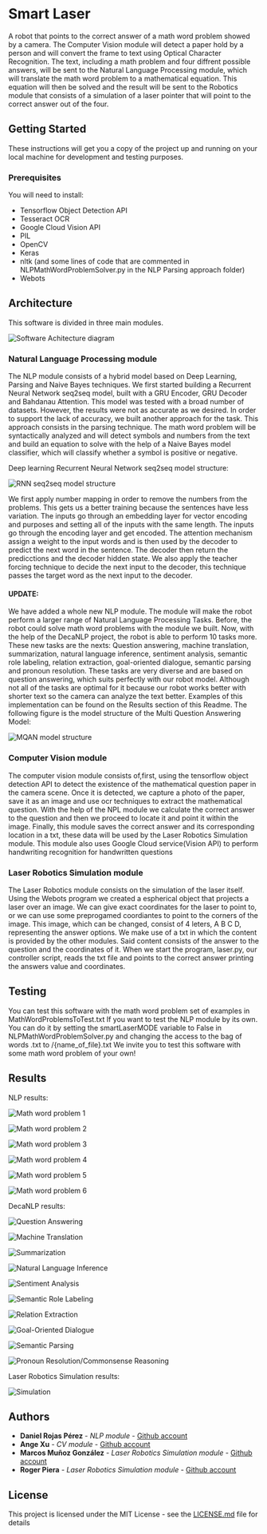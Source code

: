 # Smart Laser
A robot that points to the correct answer of a math word problem showed by a camera. The Computer Vision module will detect a paper hold by a person and will convert the frame to text using Optical Character Recognition. The text, including a math problem and four diffrent possible answers, will be sent to the Natural Language Processing module, which will translate the math word problem to a mathematical equation. This equation will then be solved and the result will be sent to the Robotics module that consists of a simulation of a laser pointer that will point to the correct answer out of the four.

## Getting Started

These instructions will get you a copy of the project up and running on your local machine for development and testing purposes.

### Prerequisites

You will need to install:
- Tensorflow Object Detection API
- Tesseract OCR
- Google Cloud Vision API
- PIL
- OpenCV
- Keras
- nltk (and some lines of code that are commented in NLPMathWordProblemSolver.py in the NLP Parsing approach folder)
- Webots

## Architecture

This software is divided in three main modules.

![Software Achitecture diagram](smartlaserSoftwareArchitecture.jpeg)

### Natural Language Processing module

The NLP module consists of a hybrid model based on Deep Learning, Parsing and Naive Bayes techniques. We first started building a Recurrent Neural Network seq2seq model, built with a GRU Encoder, GRU Decoder and Bahdanau Attention. This model was tested with a broad number of datasets. However, the results were not as accurate as we desired. In order to support the lack of accuracy, we built another approach for the task. This approach consists in the parsing technique. The math word problem will be syntactically analyzed and will detect symbols and numbers from the text and build an equation to solve with the help of a Naive Bayes model classifier, which will classify whether a symbol is positive or negative.

Deep learning Recurrent Neural Network seq2seq model structure:

![RNN seq2seq model structure](seq2seq_modelImage.png)

We first apply number mapping in order to remove the numbers from the problems. This gets us a better training because the sentences have less variation. The inputs go through an embedding layer for vector encoding and purposes and setting all of the inputs with the same length. The inputs go through the encoding layer and get encoded. The attention mechanism assign a weight to the input words and is then used by the decoder to predict the next word in the sentence. The decoder then return the predicctions and the decoder hidden state. We also apply the teacher forcing technique to decide the next input to the decoder, this technique passes the target word as the next input to the decoder.

#### UPDATE:
We have added a whole new NLP module. The module will make the robot perform a larger range of Natural Language Processing Tasks. Before, the robot could solve math word problems with the module we built. Now, with the help of the DecaNLP project, the robot is able to perform 10 tasks more. These new tasks are the nexts:
Question answering, machine translation, summarization, natural language inference, sentiment analysis, semantic role labeling, relation extraction, goal-oriented dialogue, semantic parsing and pronoun resolution.
These tasks are very diverse and are based on question answering, which suits perfectly with our robot model. Although not all of the tasks are optimal for it because our robot works better with shorter text so the camera can analyze the text better.
Examples of this implementation can be found on the Results section of this Readme.
The following figure is the model structure of the Multi Question Answering Model:

![MQAN model structure](dnlpMQAN.PNG)


### Computer Vision module
The computer vision module consists of,first, using the tensorflow object detection API to detect the existence of the mathematical question paper in the camera scene. Once it is detected, we capture a photo of the paper, save it as an image and use ocr techniques to extract the mathematical question. With the help of the NPL module we calculate the correct answer to the question and then we proceed to locate it and point it within the image. Finally, this module saves the correct answer and its corresponding location in a txt, these data will be used by the Laser Robotics Simulation module.
This module also uses Google Cloud service(Vision API) to perform handwriting recognition for handwritten questions

### Laser Robotics Simulation module

The Laser Robotics module consists on the simulation of the laser itself.
Using the Webots program we created a espherical object that projects a laser over an image. 
We can give exact coordinates for the laser to point to, or we can use some preprogamed coordiantes to point to the corners of the image. 
This image, which can be changed, consist of 4 leters, A B C D, representing the answer options.
We make use of a txt in which the content is provided by the other modules. Said content consists of the answer to the question and the coordinates of it.
When we start the program, laser.py, our controller script, reads the txt file and points to the correct answer printing the answers value and coordinates.

## Testing

You can test this software with the math word problem set of examples in MathWordProblemsToTest.txt
If you want to test the NLP module by its own. You can do it by setting the smartLaserMODE variable to False in NLPMathWordProblemSolver.py and changing the access to the bag of words .txt to /{name_of_file}.txt
We invite you to test this software with some math word problem of your own!


## Results

NLP results:

![Math word problem 1](examplesTested/problem1.png)

![Math word problem 2](examplesTested/problem2.png)

![Math word problem 3](examplesTested/problem3.png)

![Math word problem 4](examplesTested/problem4.png)

![Math word problem 5](examplesTested/problem5.png)

![Math word problem 6](examplesTested/problem6.png)

DecaNLP results:

![Question Answering](dnlp1.PNG)

![Machine Translation](dnlp2.PNG)

![Summarization](dnlp3.PNG)

![Natural Language Inference](dnlp4.PNG)

![Sentiment Analysis](dnlp5.PNG)

![Semantic Role Labeling](dnlp6.PNG)

![Relation Extraction](dnlp7.PNG)

![Goal-Oriented Dialogue](dnlp8.PNG)

![Semantic Parsing](dnlp9.PNG)

![Pronoun Resolution/Commonsense Reasoning](dnlp10.PNG)

Laser Robotics Simulation results:

![Simulation](examplesTested/simulation.JPG)


## Authors

* **Daniel Rojas Pérez** - *NLP module* - [Github account](https://github.com/danielrojasperez)
* **Ange Xu** - *CV module* - [Github account](https://github.com/xangeeee)
* **Marcos Muñoz González** - *Laser Robotics Simulation module* - [Github account](https://github.com/marcosmgz95)
* **Roger Piera** - *Laser Robotics Simulation module* - [Github account](https://github.com/RogerPiera)

## License

This project is licensed under the MIT License - see the [LICENSE.md](LICENSE.md) file for details


